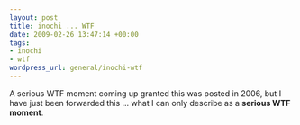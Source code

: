 ```yaml
--- 
layout: post
title: inochi ... WTF
date: 2009-02-26 13:47:14 +00:00
tags: 
- inochi
- wtf
wordpress_url: general/inochi-wtf
---
```

A serious WTF moment coming up granted this was posted in 2006, but I have just been forwarded this ... what I can only describe as a <strong>serious WTF moment</strong>.

<object width="425" height="344"><param name="movie" value="http://www.youtube.com/v/ZagGfBC7wPU&hl=en&fs=1"></param><param name="allowFullScreen" value="true"></param><param name="allowscriptaccess" value="always"></param><embed src="http://www.youtube.com/v/ZagGfBC7wPU&hl=en&fs=1" type="application/x-shockwave-flash" allowscriptaccess="always" allowfullscreen="true" width="425" height="344"></embed></object>
